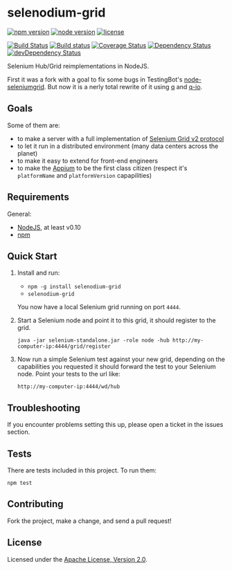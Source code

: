 # selenodium-grid

[![npm version][npm-badge]][npm-url] [![node version][node-badge]][node-url] [![license][license-badge]][license-url]

[![Build Status][travis-badge]][travis-url] [![Build status](appveyor-badge)][appveyor-url] [![Coverage Status][coveralls-badge]][coveralls-url] [![Dependency Status][david-badge]][david-url] [![devDependency Status][david-dev-badge]][david-dev-url]

Selenium Hub/Grid reimplementations in NodeJS.

First it was a fork with a goal to fix some bugs in TestingBot's [node-seleniumgrid].
But now it is a nerly total rewrite of it using [q] and [q-io].

## Goals

Some of them are:

- to make a server with a full implementation of [Selenium Grid v2 protocol]
- to let it run in a distributed environment (many data centers across the planet)
- to make it easy to extend for front-end engineers
- to make the [Appium](http://appium.io) to be the first class citizen
  (respect it's `platformName` and `platformVersion` capapilities)

## Requirements

General:

- [NodeJS](http://nodejs.org), at least v0.10
- [npm](http://npmjs.org)

## Quick Start

1. Install and run:

    - `npm -g install selenodium-grid`
    - `selenodium-grid`

    You now have a local Selenium grid running on port `4444`.

2. Start a Selenium node and point it to this grid, it should register to the grid.

   `java -jar selenium-standalone.jar -role node -hub http://my-computer-ip:4444/grid/register`

3. Now run a simple Selenium test against your new grid, depending on the capabilities
   you requested it should forward the test to your Selenium node. Point your tests to the url like:

   `http://my-computer-ip:4444/wd/hub`

## Troubleshooting

If you encounter problems setting this up, please open a ticket in the issues section.

## Tests

There are tests included in this project. To run them:

`npm test`

## Contributing

Fork the project, make a change, and send a pull request!

## License

Licensed under the [Apache License, Version 2.0][license-url].

[travis-badge]: https://travis-ci.org/selenodium/selenodium-grid.svg?branch=dev
[travis-url]: https://travis-ci.org/selenodium/selenodium-grid
[appveyor-badge]: https://ci.appveyor.com/api/projects/status/e90nd8rvrf6y12a4/branch/dev?svg=true
[appveyor-url]: https://ci.appveyor.com/project/arikon/selenodium-grid/branch/dev
[coveralls-badge]: https://coveralls.io/repos/selenodium/selenodium-grid/badge.svg?branch=dev
[coveralls-url]: https://coveralls.io/r/selenodium/selenodium-grid?branch=dev
[david-badge]: https://david-dm.org/selenodium/selenodium-grid.svg
[david-url]: https://david-dm.org/selenodium/selenodium-grid
[david-dev-badge]: https://david-dm.org/selenodium/selenodium-grid/dev-status.svg
[david-dev-url]: https://david-dm.org/selenodium/selenodium-grid#info=devDependencies
[npm-badge]: https://img.shields.io/npm/v/selenodium-grid.svg.svg
[npm-url]: http://packages.npmjs.org/selenodium-grid
[node-badge]: https://img.shields.io/node/v/selenodium-grid.svg
[node-url]: http://nodejs.org/
[license-badge]: https://img.shields.io/npm/l/selenodium-grid.svg
[license-url]: http://www.apache.org/licenses/LICENSE-2.0
[node-seleniumgrid]: https://github.com/testingbot/node-seleniumgrid
[Selenium Grid v2 protocol]: https://github.com/nicegraham/selenium-grid2-api
[q]: https://github.com/kriskowal/q
[q-io]: https://github.com/kriskowal/q-io
